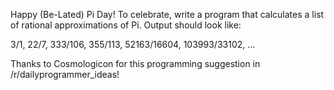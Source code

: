 Happy (Be-Lated) Pi Day!  To celebrate, write a program that calculates a list of rational approximations of Pi.  Output should look like:

3/1, 22/7, 333/106, 355/113, 52163/16604, 103993/33102, ...

Thanks to Cosmologicon for this programming suggestion in /r/dailyprogrammer_ideas!
